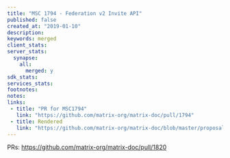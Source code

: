 ```yaml
---
title: "MSC 1794 - Federation v2 Invite API"
published: false
created_at: "2019-01-10"
description:
keywords: merged
client_stats:
server_stats:
  synapse:
    all:
      merged: y
sdk_stats:
services_stats:
footnotes:
notes:
links:
 - title: "PR for MSC1794"
   link: "https://github.com/matrix-org/matrix-doc/pull/1794"
 - title: Rendered
   link: "https://github.com/matrix-org/matrix-doc/blob/master/proposals/1794-federation-v2-invites.md#msc-1794---federation-v2-invite-api"
---
```


PRs: https://github.com/matrix-org/matrix-doc/pull/1820

